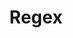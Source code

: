 ---
layout: tag-list
type: tag
title: Regex
slug: Regex
category: Tag
sidebar: false
description: >
    En cómputo teórico y teoría de lenguajes formales, una expresión regular, o expresión racional, ​​ también son conocidas como regex.
---